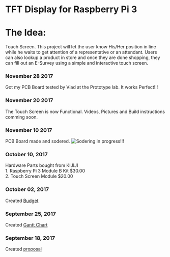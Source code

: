 TFT Display for Raspberry Pi 3
===============================

The Idea:
=========

Touch Screen. This project will let the user know His/Her position in line while he waits to get attention of a representative or an attendant.
Users can also lookup a product in store and once they are done shopping, they can fill out an E-Survey using a simple and interactive touch screen.

### November 28 2017
Got my PCB Board tested by Vlad at the Prototype lab. It works Perfect!!!
### November 20 2017
The Touch Screen is now Functional. Videos, Pictures and Build instructions comming soon.
### November 10 2017
PCB Board made and sodered.
![Sodering in progress!!!](https://github.com/SaqibJaweed/Help-Line/blob/master/20171018_153924.jpg)
### October 10, 2017
Hardware Parts bought from KIJIJI  
            1. Raspberry Pi 3 Module B Kit  $30.00 <br>
            2. Touch Screen Module  $20.00
### October 02, 2017
Created [Budget](https://github.com/SaqibJaweed/Help-Line/blob/master/Budget.docx)
### September 25, 2017
Created [Gantt Chart](https://github.com/SaqibJaweed/Help-Line/blob/master/Gantt%20Chart.docx)
### September 18, 2017
Created [proposal](https://www.google.com/)
